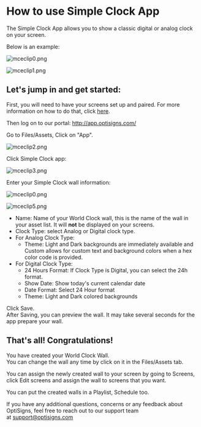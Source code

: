 # How to use Simple Clock App

The Simple Clock App allows you to show a classic digital or analog clock on your screen.

Below is an example:

![mceclip0.png](https://support.optisigns.com/hc/article_attachments/360057588853)

![mceclip1.png](https://support.optisigns.com/hc/article_attachments/360057588873)

## **Let's jump in and get started:**

First, you will need to have your screens set up and paired. For more information on how to do that, click [here](https://www.optisigns.com/blog/how-to-set-up-digital-signs-with-optisigns-and-amazon-fire-tv).

Then log on to our portal: <http://app.optisigns.com/>

Go to Files/Assets, Click on "App".

![mceclip2.png](https://support.optisigns.com/hc/article_attachments/360057588893)

Click Simple Clock app:

![mceclip3.png](https://support.optisigns.com/hc/article_attachments/360056709654)

Enter your Simple Clock wall information:

![mceclip0.png](https://support.optisigns.com/hc/article_attachments/360057459034)

![mceclip5.png](https://support.optisigns.com/hc/article_attachments/360057588953)

* Name: Name of your World Clock wall, this is the name of the wall in your asset list. It will **not** be displayed on your screens.
* Clock Type: select Analog or Digital clock type.
* For Analog Clock Type:
  + Theme: Light and Dark backgrounds are immediately available and Custom allows for custom text and background colors when a hex color code is provided.
* For Digital Clock Type:
  + 24 Hours Format: If Clock Type is Digital, you can select the 24h format.
  + Show Date: Show today's current calendar date
  + Date Format: Select 24 Hour format
  + Theme: Light and Dark colored backgrounds

Click Save.  
After Saving, you can preview the wall. It may take several seconds for the app prepare your wall.

## **That's all! Congratulations!**

You have created your World Clock Wall.  
You can change the wall any time by click on it in the Files/Assets tab.

You can assign the newly created wall to your screen by going to Screens, click Edit screens and assign the wall to screens that you want.

You can put the created walls in a Playlist, Schedule too.

If you have any additional questions, concerns or any feedback about OptiSigns, feel free to reach out to our support team at [support@optisigns.com](mailto:support@optisigns.com)